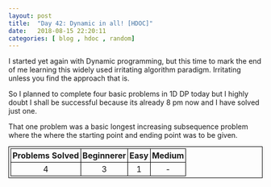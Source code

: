 ```yaml
---
layout: post
title:  "Day 42: Dynamic in all! [HDOC]"
date:   2018-08-15 22:20:11
categories: [ blog , hdoc , random]
---
```


<style>
    table,tr,td,th{
        border:1px solid black;
        margin: auto;
        padding:3px;
        text-align:center;
    }
</style>

I started yet again with Dynamic programming, but this time to mark the end of me learning this widely used irritating algorithm paradigm. Irritating unless you find the approach that is.

So I planned to complete four basic problems in 1D DP today but I highly doubt I shall be successful because its already 8 pm now and I have solved just one.

That one problem was a basic longest increasing subsequence problem where the where the starting point and ending point was to be given.



<table>
<tr>
<th> Problems Solved </th><th> Beginnerer </th><th> Easy </th><th> Medium </th>
</tr>
<tr>
<td>4</td><td>3</td><td>1</td><td>-</td>
</tr>
</table>